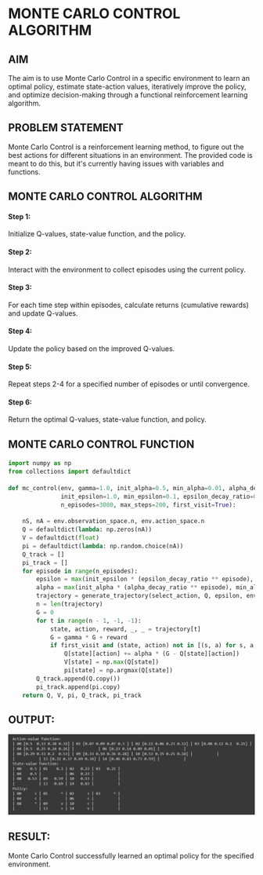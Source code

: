 # MONTE CARLO CONTROL ALGORITHM

## AIM
The aim is to use Monte Carlo Control in a specific environment to learn an optimal policy, estimate state-action values, iteratively improve the policy, and optimize decision-making through a functional reinforcement learning algorithm.
## PROBLEM STATEMENT
Monte Carlo Control is a reinforcement learning method, to figure out the best actions for different situations in an environment. The provided code is meant to do this, but it's currently having issues with variables and functions.
## MONTE CARLO CONTROL ALGORITHM
#### Step 1:
 Initialize Q-values, state-value function, and the policy.
#### Step 2:
 Interact with the environment to collect episodes using the current policy.
#### Step 3:
 For each time step within episodes, calculate returns (cumulative rewards) and update Q-values.
#### Step 4:
 Update the policy based on the improved Q-values.
#### Step 5:
 Repeat steps 2-4 for a specified number of episodes or until convergence.
#### Step 6:
 Return the optimal Q-values, state-value function, and policy.
## MONTE CARLO CONTROL FUNCTION
```python
import numpy as np
from collections import defaultdict

def mc_control(env, gamma=1.0, init_alpha=0.5, min_alpha=0.01, alpha_decay_ratio=0.5,
               init_epsilon=1.0, min_epsilon=0.1, epsilon_decay_ratio=0.9,
               n_episodes=3000, max_steps=200, first_visit=True):

    nS, nA = env.observation_space.n, env.action_space.n
    Q = defaultdict(lambda: np.zeros(nA))
    V = defaultdict(float)
    pi = defaultdict(lambda: np.random.choice(nA))  
    Q_track = []
    pi_track = []
    for episode in range(n_episodes):
        epsilon = max(init_epsilon * (epsilon_decay_ratio ** episode), min_epsilon)
        alpha = max(init_alpha * (alpha_decay_ratio ** episode), min_alpha)  
        trajectory = generate_trajectory(select_action, Q, epsilon, env, max_steps)
        n = len(trajectory)
        G = 0  
        for t in range(n - 1, -1, -1):
            state, action, reward, _, _ = trajectory[t]
            G = gamma * G + reward
            if first_visit and (state, action) not in [(s, a) for s, a, _, _, _ in trajectory[:t]]:
                Q[state][action] += alpha * (G - Q[state][action])
                V[state] = np.max(Q[state])
                pi[state] = np.argmax(Q[state])
        Q_track.append(Q.copy())
        pi_track.append(pi.copy)
    return Q, V, pi, Q_track, pi_track
```

## OUTPUT:
![Output_1](Output_1.jpeg)
## RESULT:

Monte Carlo Control successfully learned an optimal policy for the specified environment.




